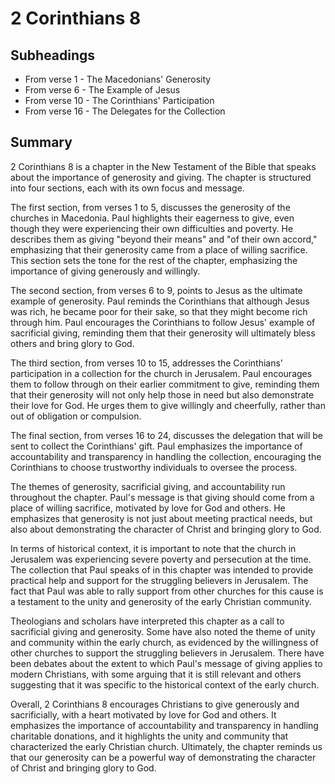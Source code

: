# 2 Corinthians 8

## Subheadings

* From verse 1 - The Macedonians' Generosity
* From verse 6 - The Example of Jesus
* From verse 10 - The Corinthians' Participation
* From verse 16 - The Delegates for the Collection

## Summary

2 Corinthians 8 is a chapter in the New Testament of the Bible that speaks about the importance of generosity and giving. The chapter is structured into four sections, each with its own focus and message.

The first section, from verses 1 to 5, discusses the generosity of the churches in Macedonia. Paul highlights their eagerness to give, even though they were experiencing their own difficulties and poverty. He describes them as giving "beyond their means" and "of their own accord," emphasizing that their generosity came from a place of willing sacrifice. This section sets the tone for the rest of the chapter, emphasizing the importance of giving generously and willingly.

The second section, from verses 6 to 9, points to Jesus as the ultimate example of generosity. Paul reminds the Corinthians that although Jesus was rich, he became poor for their sake, so that they might become rich through him. Paul encourages the Corinthians to follow Jesus' example of sacrificial giving, reminding them that their generosity will ultimately bless others and bring glory to God.

The third section, from verses 10 to 15, addresses the Corinthians' participation in a collection for the church in Jerusalem. Paul encourages them to follow through on their earlier commitment to give, reminding them that their generosity will not only help those in need but also demonstrate their love for God. He urges them to give willingly and cheerfully, rather than out of obligation or compulsion.

The final section, from verses 16 to 24, discusses the delegation that will be sent to collect the Corinthians' gift. Paul emphasizes the importance of accountability and transparency in handling the collection, encouraging the Corinthians to choose trustworthy individuals to oversee the process.

The themes of generosity, sacrificial giving, and accountability run throughout the chapter. Paul's message is that giving should come from a place of willing sacrifice, motivated by love for God and others. He emphasizes that generosity is not just about meeting practical needs, but also about demonstrating the character of Christ and bringing glory to God.

In terms of historical context, it is important to note that the church in Jerusalem was experiencing severe poverty and persecution at the time. The collection that Paul speaks of in this chapter was intended to provide practical help and support for the struggling believers in Jerusalem. The fact that Paul was able to rally support from other churches for this cause is a testament to the unity and generosity of the early Christian community.

Theologians and scholars have interpreted this chapter as a call to sacrificial giving and generosity. Some have also noted the theme of unity and community within the early church, as evidenced by the willingness of other churches to support the struggling believers in Jerusalem. There have been debates about the extent to which Paul's message of giving applies to modern Christians, with some arguing that it is still relevant and others suggesting that it was specific to the historical context of the early church.

Overall, 2 Corinthians 8 encourages Christians to give generously and sacrificially, with a heart motivated by love for God and others. It emphasizes the importance of accountability and transparency in handling charitable donations, and it highlights the unity and community that characterized the early Christian church. Ultimately, the chapter reminds us that our generosity can be a powerful way of demonstrating the character of Christ and bringing glory to God.